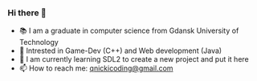 ### Hi there 👋

- 📚 I am a graduate in computer science from Gdansk University of Technology
- :telescope: Intrested in Game-Dev (C++) and Web development (Java)
- 🌱 I am currently learning SDL2 to create a new project and put it here
- :mailbox: How to reach me: qnickicoding@gmail.com
